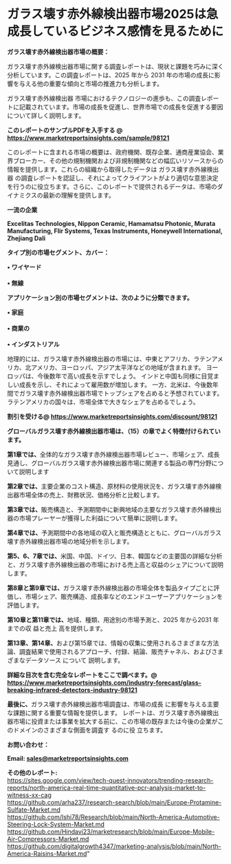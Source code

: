 # ガラス壊す赤外線検出器市場2025は急成長しているビジネス感情を見るために

<strong><b>ガラス壊す赤外線検出器市場の概要：</b></strong>

ガラス壊す赤外線検出器市場に関する調査レポートは、現状と課題を巧みに深く分析しています。この調査レポートは、2025 年から 2031 年の市場の成長に影響を与える他の重要な傾向と市場の推進力も分析します。

ガラス壊す赤外線検出器 市場におけるテクノロジーの進歩も、この調査レポートに記載されています。市場の成長を促進し、世界市場での成長を促進する要因について詳しく説明します。

<strong>このレポートのサンプルPDFを入手する @ <a href=https://www.marketreportsinsights.com/sample/98121>https://www.marketreportsinsights.com/sample/98121</a></strong>

このレポートに含まれる市場の概要は、政府機関、既存企業、通商産業協会、業界ブローカー、その他の規制機関および非規制機関などの幅広いリソースからの情報を提供します。これらの組織から取得したデータは ガラス壊す赤外線検出器 の調査レポートを認証し、それによってクライアントがより適切な意思決定を行うのに役立ちます。さらに、このレポートで提供されるデータは、市場のダイナミクスの最新の理解を提供します。

<strong>一流の企業</strong>

<strong><b>Excelitas Technologies, Nippon Ceramic, Hamamatsu Photonic, Murata Manufacturing, Flir Systems, Texas Instruments, Honeywell International, Zhejiang Dali</b></strong>

<strong><b>タイプ別の市場セグメント、カバー：</b></strong>

<strong>• ワイヤード<br><br>• 無線</strong>

<strong><b>アプリケーション別の市場セグメントは、次のように分類できます。</b></strong>

<strong>• 家庭<br><br>• 商業の<br><br>• インダストリアル</strong>

 地理的には、ガラス壊す赤外線検出器の市場には、中東とアフリカ、ラテンアメリカ、北アメリカ、ヨーロッパ、アジア太平洋などの地域が含まれます。 ヨーロッパは、今後数年で高い成長を示すでしょう。 インドと中国も同様に目覚ましい成長を示し、それによって雇用数が増加します。 一方、北米は、今後数年間でガラス壊す赤外線検出器市場でトップシェアを占めると予想されています。 ラテンアメリカの国々は、市場全体で大きなシェアを占めるでしょう。

<strong>割引を受ける@ <a href=https://www.marketreportsinsights.com/discount/98121>https://www.marketreportsinsights.com/discount/98121</a></strong>

<strong><b>グローバルガラス壊す赤外線検出器市場は、（15）の章でよく特徴付けられています。</b></strong>

<strong><b>第</b></strong><strong><b>1章では、</b></strong>全体的なガラス壊す赤外線検出器市場レビュー、市場シェア、成長見通し、グローバルガラス壊す赤外線検出器市場に関連する製品の専門分野について説明します

<strong><b>第2章では、</b></strong>主要企業のコスト構造、原材料の使用状況を、ガラス壊す赤外線検出器市場全体の売上、財務状況、価格分析と比較します。

<strong><b>第3章では、</b></strong>販売構造と、予測期間中に新興地域の主要なガラス壊す赤外線検出器の市場プレーヤーが獲得した利益について簡単に説明します。

<strong><b>第4章では、</b></strong>予測期間中の各地域の収入と販売構造とともに、グローバルガラス壊す赤外線検出器市場の地域分析を示します。

<strong><b>第5、6、7章では、</b></strong>米国、中国、ドイツ、日本、韓国などの主要国の詳細な分析と、ガラス壊す赤外線検出器の市場における売上高と収益のシェアについて説明します。

<strong><b>第8章と第9章では、</b></strong>ガラス壊す赤外線検出器の市場全体を製品タイプごとに評価し、市場シェア、販売構造、成長率などのエンドユーザーアプリケーションを評価します。

<strong><b>第10章と第11章では、</b></strong>地域、種類、用途別の市場予測と、2025 年から2031 年までの収 益と売上 高を提供します。

<strong><b>第13章、第14章、</b></strong>および第15章では、情報の収集に使用されるさまざまな方法論、調査結果で使用されるアプローチ、付録、結論、販売チャネル、およびさまざまなデータソース について 説明します。

<strong>詳細な目次を含む完全なレポートをここで調べます。@ <a href=https://www.marketreportsinsights.com/industry-forecast/glass-breaking-infrared-detectors-industry-98121>https://www.marketreportsinsights.com/industry-forecast/glass-breaking-infrared-detectors-industry-98121</a></strong>

<strong><b>最後に、</b></strong>ガラス壊す赤外線検出器市場調査は、市場の成長 に影響を</a>与える主要な課題に関する重要な情報を提供します。 レポートは、ガラス壊す赤外線検出器市場に投資または事業を拡大する前に、この市場の既存または今後の企業がこのドメインのさまざまな側面を調査す るのに役 立ちます。

<strong><b>お問い合わせ：</b></strong>

<strong>Email: </strong><a href=mailto:sales@marketreportsinsights.com><strong>sales@marketreportsinsights.com</strong></a>

<strong>その他のレポート:</strong>
<br>
<a href=https://sites.google.com/view/tech-quest-innovators/trending-research-reports/north-america-real-time-quantitative-pcr-analysis-market-to-witness-xx-cag>https://sites.google.com/view/tech-quest-innovators/trending-research-reports/north-america-real-time-quantitative-pcr-analysis-market-to-witness-xx-cag</a>
<br>
<a href=https://github.com/arha237/research-search/blob/main/Europe-Protamine-Sulfate-Market.md>https://github.com/arha237/research-search/blob/main/Europe-Protamine-Sulfate-Market.md</a>
<br>
<a href=https://github.com/Ishi78/Research/blob/main/North-America-Automotive-Steering-Lock-System-Market.md>https://github.com/Ishi78/Research/blob/main/North-America-Automotive-Steering-Lock-System-Market.md</a>
<br>
<a href=https://github.com/Hindavi23/marketresearch/blob/main/Europe-Mobile-Air-Compressors-Market.md>https://github.com/Hindavi23/marketresearch/blob/main/Europe-Mobile-Air-Compressors-Market.md</a>
<br>
<a href=https://github.com/digitalgrowth4347/marketing-analysis/blob/main/North-America-Raisins-Market.md>https://github.com/digitalgrowth4347/marketing-analysis/blob/main/North-America-Raisins-Market.md</a>"
